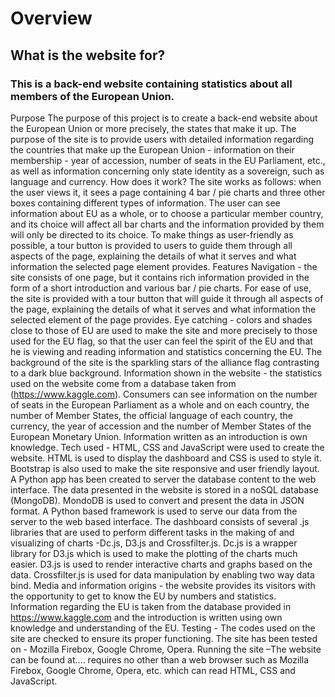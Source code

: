 # Overview
## What is the website for?
### This is a back-end website containing statistics about all members of the European Union.
Purpose
The purpose of this project is to create a back-end website about the European Union or more precisely, the states that make it up. The purpose of the site is to provide users with detailed information regarding the countries that make up the European Union - information on their membership - year of accession, number of seats in the EU Parliament, etc., as well as information concerning only state identity as a sovereign, such as language and currency.
How does it work?
The site works as follows: when the user views it, it sees a page containing 4 bar / pie charts and three other boxes containing different types of information. The user can see information about EU as a whole, or to choose a particular member country, and its choice will affect all bar charts and the information provided by them will only be directed to its choice. To make things as user-friendly as possible, a tour button is provided to users to guide them through all aspects of the page, explaining the details of what it serves and what information the selected page element provides.
Features
Navigation - the site consists of one page, but it contains rich information provided in the form of a short introduction and various bar / pie charts. For ease of use, the site is provided with a tour button that will guide it through all aspects of the page, explaining the details of what it serves and what information the selected element of the page provides.
Eye catching - colors and shades close to those of EU are used to make the site and more precisely to those used for the EU flag, so that the user can feel the spirit of the EU and that he is viewing and reading information and statistics concerning the EU. The background of the site is the sparkling stars of the alliance flag contrasting to a dark blue background.
Information shown in the website - the statistics used on the website come from a database taken from (https://www.kaggle.com). Consumers can see information on the number of seats in the European Parliament as a whole and on each country, the number of Member States, the official language of each country, the currency, the year of accession and the number of Member States of the European Monetary Union. Information written as an introduction is own knowledge.
Tech used - HTML, CSS and JavaScript were used to create the website. HTML is used to display the dashboard and CSS is used to style it. Bootstrap is also used to make the site responsive and user friendly layout. A Python app has been created to server the database content to the web interface. The data presented in the website is stored in a noSQL database (MongoDB). MondoDB is used to convert and present the data in JSON format. A Python based framework is used to serve our data from the server to the web based interface. The dashboard consists of several .js libraries that are used to perform different tasks in the making of and visualizing of charts -Dc.js, D3.js and Crossfilter.js. Dc.js is a wrapper library for D3.js which is used to make the plotting of the charts much easier. D3.js is used to render interactive charts and graphs based on the data. Crossfilter.js is used for data manipulation by enabling two way data bind.
Media and information origins - the website provides its visitors with the opportunity to get to know the EU by numbers and statistics. Information regarding the EU is taken from the database provided in https://www.kaggle.com and the introduction is written using own knowledge and understanding of the EU.
Testing - The codes used on the site are checked to ensure its proper functioning. The site has been tested on - Mozilla Firebox, Google Chrome, Opera.
Running the site –The website can be found at…. requires no other than a web browser such as Mozilla Firebox, Google Chrome, Opera, etc. which can read HTML, CSS and JavaScript.
